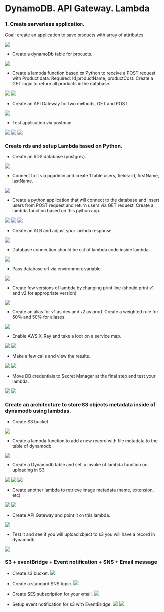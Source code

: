 # DynamoDB. API Gateway. Lambda

### 1. Create serverless application.
Goal: create an application to save products with array of attributes.

![](pictures/dynamo-tables.png)

- Create a dynamoDb table for products.

![](pictures/dynamo-table.png)

- Create a lambda function based on Python to receive a POST request with Product data. Required: Id,productName,
productCost. Create a GET logic to return all products in the database.

![](pictures/lambda_get.png)
![](pictures/lambda-post.png)

- Create an API Gateway for two methods, GET and POST.

![](pictures/api-gateway-get-post.png)

- Test application via postman.

![](pictures/postman-post.png)
![](pictures/postman-get.png)
![](pictures/dynamo-result.png)


### Create rds  and setup Lambda based on Python.

- Create an RDS database (postgres).

![](pictures/rds-database.png)

- Connect to it via pgadmin and create 1 table users, fields: id, firstName, lastName.

![](pictures/pgadmin.png)

- Create a python application that will connect to the database and insert users from POST request and return users 
via GET request. Create a lambda function based on this python app.

![](pictures/get-lambda.png)
![](pictures/post-user.png)
![](pictures/post-user-pg.png)

- Create an ALB and adjust your lambda response.

![](pictures/creating-alb.png)

- Database connection should be out of lambda code inside lambda.

![](pictures/lambda-alb-trigger.png)

- Pass database url via environment variable.

![](pictures/lambda-env-var.png)

- Create few versions of lambda by changing print line (should print v1 and v2 for appropriate version)

![](pictures/lambda-versions.png)

- Create an alias for v1 as dev and v2 as prod. Create a weighted rule for 50% and 50% for aliases.

![](pictures/lambda-alias.png)

- Enable AWS X-Ray and take a look on a service map.

![](pictures/lambda-xray-serv.png)
![](pictures/lambda-xray-traces.png)

- Make a few calls and view the results.

![](pictures/get-alb-resp-v1.png)
![](pictures/get-alb-resp-v2.png)

- Move DB credentials to Secret Manager at the final step and test your lambda.

![](pictures/secretmanager-creating.png)
![](pictures/secretmanager-value.png)


### Create an architecture to store S3 objects metadata inside of dynamodb using lambdas.

- Create S3 bucket.

![](pictures/s3-bucket.png)

- Create a lambda function to add a new record with file metadata to the table of dynamodb.

![](pictures/lambda-save-s3-metadata.png)

- Create a Dynamodb table and setup invoke of lambda function on uploading in S3.

![](pictures/dynamoDBs3.png)
![](pictures/s3-objects.png)
![](pictures/dynamoDBs3Object.png)

- Create another lambda to retrieve image metadata (name, extension, etc)

![](pictures/lambda-get-object-metadata.png)
![](pictures/lambda-get-object-result.png)

- Create API Gateway and point it on this lambda.

![](pictures/api-gateway-get-metadata-dynamo.png)

- Test it and see if you will upload object to s3 you will have a record in dynamodb.

![](pictures/api-gateway-retrieve-metadata.png)


### S3 + eventBridge + Event notification + SNS + Email message

- Create s3 bucket.
![](pictures/s3-bucket-create.png)

- Create a standard SNS topic.
![](pictures/sns-topic.png)

- Create SES subscription for your email.
![](pictures/create-subscribtion.png)

- Setup event notification for s3 with EventBridge.
![](pictures/eventbridge.png) 
![](pictures/aws-email.png) 
